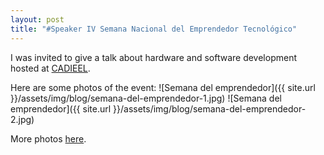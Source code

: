 ```yaml
---
layout: post
title: "#Speaker IV Semana Nacional del Emprendedor Tecnológico"
---
```


I was invited to give a talk about hardware and software development hosted at [CADIEEL](http://www.cadieel.org.ar/).

Here are some photos of the event:
![Semana del emprendedor]({{ site.url }}/assets/img/blog/semana-del-emprendedor-1.jpg)
![Semana del emprendedor]({{ site.url }}/assets/img/blog/semana-del-emprendedor-2.jpg)

More photos [here](https://www.flickr.com/photos/108795280@N03/sets/72157672930084890/with/29702928822/).